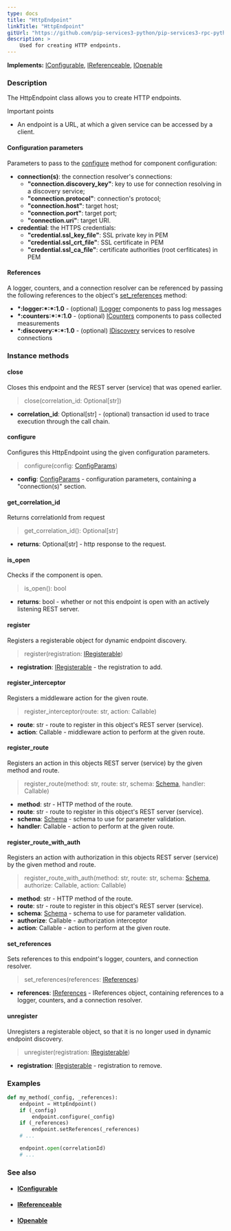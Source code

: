 ```yaml
---
type: docs
title: "HttpEndpoint"
linkTitle: "HttpEndpoint"
gitUrl: "https://github.com/pip-services3-python/pip-services3-rpc-python"
description: >
    Used for creating HTTP endpoints. 
---
```


**Implements:** [IConfigurable](../../../commons/config/iconfigurable), [IReferenceable](../../../commons/refer/ireferenceable), [IOpenable](../../../commons/run/iopenable)

### Description

The HttpEndpoint class allows you to create HTTP endpoints. 

Important points

- An endpoint is a URL, at which a given service can be accessed by a client. 

#### Configuration parameters
Parameters to pass to the [configure](#configure) method for component configuration:

- **connection(s)**: the connection resolver's connections:
    - **"connection.discovery_key"**: key to use for connection resolving in a discovery service;
    - **"connection.protocol"**: connection's protocol;
    - **"connection.host"**: target host;
    - **"connection.port"**: target port;
    - **"connection.uri"**: target URI.
- **credential**: the HTTPS credentials:
    - **"credential.ssl_key_file"**: SSL private key in PEM
    - **"credential.ssl_crt_file"**: SSL certificate in PEM
    - **"credential.ssl_ca_file"**: certificate authorities (root cerfiticates) in PEM


#### References
A logger, counters, and a connection resolver can be referenced by passing the 
following references to the object's [set_references](#set_references) method:

- **\*:logger:\*:\*:1.0** - (optional) [ILogger](../../../components/log/ilogger) components to pass log messages
- **\*:counters:\*:\*:1.0** - (optional) [ICounters](../../../components/count/icounters) components to pass collected measurements
- **\*:discovery:\*:\*:1.0** - (optional) [IDiscovery](../../../components/connect/idiscovery) services to resolve connections


### Instance methods

#### close
Closes this endpoint and the REST server (service) that was opened earlier.

> close(correlation_id: Optional[str])

- **correlation_id**: Optional[str] - (optional) transaction id used to trace execution through the call chain.


#### configure
Configures this HttpEndpoint using the given configuration parameters.

> configure(config: [ConfigParams](../../../commons/config/config_params))

- **config**: [ConfigParams](../../../commons/config/config_params) - configuration parameters, containing a "connection(s)" section.


#### get_correlation_id
Returns correlationId from request

> get_correlation_id(): Optional[str]

- **returns**: Optional[str] - http response to the request.


#### is_open
Checks if the component is open.

> is_open(): bool

- **returns**: bool - whether or not this endpoint is open with an actively listening REST server.


#### register
Registers a registerable object for dynamic endpoint discovery.

> register(registration: [IRegisterable](../iregisterable))

- **registration**: [IRegisterable](../iregisterable) - the registration to add.


#### register_interceptor
Registers a middleware action for the given route.

> register_interceptor(route: str, action: Callable)

- **route**: str - route to register in this object's REST server (service).
- **action**: Callable - middleware action to perform at the given route.


#### register_route
Registers an action in this objects REST server (service) by the given method and route.

> register_route(method: str, route: str, schema: [Schema](../../../commons/validate/schema), handler: Callable)

- **method**: str - HTTP method of the route.
- **route**: str - route to register in this object's REST server (service).
- **schema**: [Schema](../../../commons/validate/schema) - schema to use for parameter validation.
- **handler**: Callable - action to perform at the given route.


#### register_route_with_auth
Registers an action with authorization in this objects REST server (service)
by the given method and route.

> register_route_with_auth(method: str, route: str, schema: [Schema](../../../commons/validate/schema), authorize: Callable, action: Callable)

- **method**: str - HTTP method of the route.
- **route**: str - route to register in this object's REST server (service).
- **schema**: [Schema](../../../commons/validate/schema) - schema to use for parameter validation.
- **authorize**: Callable - authorization interceptor
- **action**: Callable - action to perform at the given route.


#### set_references
Sets references to this endpoint's logger, counters, and connection resolver.

> set_references(references: [IReferences](../../../commons/refer/ireferences))

- **references**: [IReferences](../../../commons/refer/ireferences) - IReferences object, containing references to a logger, counters, and a connection resolver.


#### unregister
Unregisters a registerable object, so that it is no longer used in dynamic endpoint discovery.

> unregister(registration: [IRegisterable](../iregisterable))

- **registration**: [IRegisterable](../iregisterable) - registration to remove.

### Examples

```python
def my_method(_config, _references):
    endpoint = HttpEndpoint()
    if (_config)
        endpoint.configure(_config)
    if (_references)
        endpoint.setReferences(_references)
    # ...

    endpoint.open(correlationId)
    # ...
```

### See also
- #### [IConfigurable](../../../commons/config/iconfigurable)
- #### [IReferenceable](../../../commons/refer/ireferenceable)
- #### [IOpenable](../../../commons/run/iopenable)
